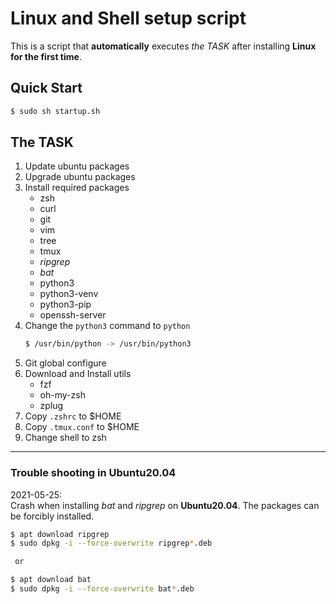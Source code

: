 # Linux and Shell setup script

This is a script that **automatically** executes *the TASK* after installing **Linux for the first time**.

## Quick Start
```bash
$ sudo sh startup.sh
```

## The TASK
1. Update ubuntu packages
1. Upgrade ubuntu packages
1. Install required packages
    * zsh
    * curl
    * git
    * vim
    * tree
    * tmux
    * *ripgrep*
    * *bat*
    * python3
    * python3-venv
    * python3-pip
    * openssh-server
1. Change the `python3` command to `python`
    ```bash
    $ /usr/bin/python -> /usr/bin/python3
    ```
1. Git global configure
1. Download and Install utils
    * fzf
    * oh-my-zsh
    * zplug
1. Copy `.zshrc` to $HOME
1. Copy `.tmux.conf` to $HOME
1. Change shell to zsh

---
### Trouble shooting in Ubuntu20.04

2021-05-25:  
 Crash when installing *bat* and *ripgrep* on **Ubuntu20.04**. The packages can be forcibly installed.

```bash
$ apt download ripgrep
$ sudo dpkg -i --force-overwrite ripgrep*.deb

 or

$ apt download bat
$ sudo dpkg -i --force-overwrite bat*.deb
```
